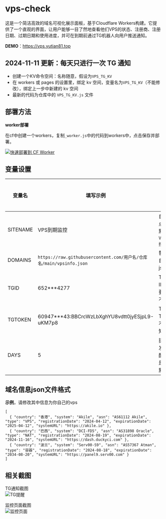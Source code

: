 # vps-check
这是一个简洁高效的域名可视化展示面板，基于Cloudflare Workers构建。它提供了一个直观的界面，让用户能够一目了然地查看他们VPS的状态、注册商、注册日期、过期日期和使用进度，并可在到期前通过TG机器人向用户推送通知。

**DEMO**：<https://vps.yutian81.top>  

## 2024-11-11 更新：每天只进行一次 TG 通知
- 创建一个KV命令空间：名称随意，假设为`VPS_TG_KV`
- 在 workers 或 pages 的设置里，绑定 kv 空间，变量名为`VPS_TG_KV`（不能修改），绑定上一步中新建的 kv 空间
- 最新的代码为仓库中的 `VPS_TG_KV.js` 文件

## 部署方法

**worker部署**

在cf中创建一个workers，复制`_worker.js`中的代码到workers中，点击保存并部署。

[![快速部署到 CF Worker](https://deploy.workers.cloudflare.com/button)](https://deploy.workers.cloudflare.com/?url=https://github.com/yutian81/vps-check)

## 变量设置
| 变量名 | 填写示例 | 说明 | 是否必填 | 
| ------ | ------- | ------ | ------ |
| SITENAME | VPS到期监控 | 自定义站点名称，默认为`VPS到期监控` | 否 |
| DOMAINS | `https://raw.githubusercontent.com/用户名/仓库名/main/vpsinfo.json` | 替换为你自己的json文件 | 是 |
| TGID | 652***4277 | TG机器人ID，不需要通知可不填 | 否 |
| TGTOKEN | 60947***43:BBCrcWzLbXghYU8vdtt0jyESjpL9-uKM7p8 | TG机器人TOKEN，不需要通知可不填 | 否 |
| DAYS | 5 | 提前几天发送TG提醒，必须是整数，默认为`5` | 否 |

## 域名信息json文件格式
**示例**，请修改其中信息为你自己的vps
```
[
  { "country": "香港", "system": "Akile", "asn": "AS61112 Akile", "type": "VPS", "registrationDate": "2024-04-12", "expirationDate": "2025-04-12", "systemURL": "https://akile.io" },
  { "country": "巴西", "system": "DCI-FD5", "asn": "AS31898 Oracle", "type": "NAT", "registrationDate": "2024-08-19", "expirationDate": "2024-11-16", "systemURL": "https://dash.duckyci.com" },
  { "country": "波兰", "system": "Serv00-S9", "asn": "AS57367 Atman", "type": "容器", "registrationDate": "2024-08-18", "expirationDate": "2034-08-20", "systemURL": "https://panel9.serv00.com" }
]
```

## 相关截图
TG通知截图  
![TG提醒](https://fastly.jsdelivr.net/gh/yutian81/yutian81.github.io@master/assets/images/17243062899351724306289601.png)

监控页面截图  
![监控页面](https://fastly.jsdelivr.net/gh/yutian81/yutian81.github.io@master/assets/images/17243063439351724306343197.png)
